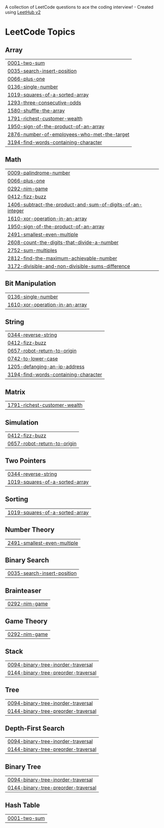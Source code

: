 A collection of LeetCode questions to ace the coding interview! - Created using [LeetHub v2](https://github.com/arunbhardwaj/LeetHub-2.0)
<!---LeetCode Topics Start-->
# LeetCode Topics
## Array
|  |
| ------- |
| [0001-two-sum](https://github.com/KhairySuleiman4/leetcode-problems/tree/master/0001-two-sum) |
| [0035-search-insert-position](https://github.com/KhairySuleiman4/leetcode-problems/tree/master/0035-search-insert-position) |
| [0066-plus-one](https://github.com/KhairySuleiman4/leetcode-problems/tree/master/0066-plus-one) |
| [0136-single-number](https://github.com/KhairySuleiman4/leetcode-problems/tree/master/0136-single-number) |
| [1019-squares-of-a-sorted-array](https://github.com/KhairySuleiman4/leetcode-problems/tree/master/1019-squares-of-a-sorted-array) |
| [1293-three-consecutive-odds](https://github.com/KhairySuleiman4/leetcode-problems/tree/master/1293-three-consecutive-odds) |
| [1580-shuffle-the-array](https://github.com/KhairySuleiman4/leetcode-problems/tree/master/1580-shuffle-the-array) |
| [1791-richest-customer-wealth](https://github.com/KhairySuleiman4/leetcode-problems/tree/master/1791-richest-customer-wealth) |
| [1950-sign-of-the-product-of-an-array](https://github.com/KhairySuleiman4/leetcode-problems/tree/master/1950-sign-of-the-product-of-an-array) |
| [2876-number-of-employees-who-met-the-target](https://github.com/KhairySuleiman4/leetcode-problems/tree/master/2876-number-of-employees-who-met-the-target) |
| [3194-find-words-containing-character](https://github.com/KhairySuleiman4/leetcode-problems/tree/master/3194-find-words-containing-character) |
## Math
|  |
| ------- |
| [0009-palindrome-number](https://github.com/KhairySuleiman4/leetcode-problems/tree/master/0009-palindrome-number) |
| [0066-plus-one](https://github.com/KhairySuleiman4/leetcode-problems/tree/master/0066-plus-one) |
| [0292-nim-game](https://github.com/KhairySuleiman4/leetcode-problems/tree/master/0292-nim-game) |
| [0412-fizz-buzz](https://github.com/KhairySuleiman4/leetcode-problems/tree/master/0412-fizz-buzz) |
| [1406-subtract-the-product-and-sum-of-digits-of-an-integer](https://github.com/KhairySuleiman4/leetcode-problems/tree/master/1406-subtract-the-product-and-sum-of-digits-of-an-integer) |
| [1610-xor-operation-in-an-array](https://github.com/KhairySuleiman4/leetcode-problems/tree/master/1610-xor-operation-in-an-array) |
| [1950-sign-of-the-product-of-an-array](https://github.com/KhairySuleiman4/leetcode-problems/tree/master/1950-sign-of-the-product-of-an-array) |
| [2491-smallest-even-multiple](https://github.com/KhairySuleiman4/leetcode-problems/tree/master/2491-smallest-even-multiple) |
| [2608-count-the-digits-that-divide-a-number](https://github.com/KhairySuleiman4/leetcode-problems/tree/master/2608-count-the-digits-that-divide-a-number) |
| [2752-sum-multiples](https://github.com/KhairySuleiman4/leetcode-problems/tree/master/2752-sum-multiples) |
| [2812-find-the-maximum-achievable-number](https://github.com/KhairySuleiman4/leetcode-problems/tree/master/2812-find-the-maximum-achievable-number) |
| [3172-divisible-and-non-divisible-sums-difference](https://github.com/KhairySuleiman4/leetcode-problems/tree/master/3172-divisible-and-non-divisible-sums-difference) |
## Bit Manipulation
|  |
| ------- |
| [0136-single-number](https://github.com/KhairySuleiman4/leetcode-problems/tree/master/0136-single-number) |
| [1610-xor-operation-in-an-array](https://github.com/KhairySuleiman4/leetcode-problems/tree/master/1610-xor-operation-in-an-array) |
## String
|  |
| ------- |
| [0344-reverse-string](https://github.com/KhairySuleiman4/leetcode-problems/tree/master/0344-reverse-string) |
| [0412-fizz-buzz](https://github.com/KhairySuleiman4/leetcode-problems/tree/master/0412-fizz-buzz) |
| [0657-robot-return-to-origin](https://github.com/KhairySuleiman4/leetcode-problems/tree/master/0657-robot-return-to-origin) |
| [0742-to-lower-case](https://github.com/KhairySuleiman4/leetcode-problems/tree/master/0742-to-lower-case) |
| [1205-defanging-an-ip-address](https://github.com/KhairySuleiman4/leetcode-problems/tree/master/1205-defanging-an-ip-address) |
| [3194-find-words-containing-character](https://github.com/KhairySuleiman4/leetcode-problems/tree/master/3194-find-words-containing-character) |
## Matrix
|  |
| ------- |
| [1791-richest-customer-wealth](https://github.com/KhairySuleiman4/leetcode-problems/tree/master/1791-richest-customer-wealth) |
## Simulation
|  |
| ------- |
| [0412-fizz-buzz](https://github.com/KhairySuleiman4/leetcode-problems/tree/master/0412-fizz-buzz) |
| [0657-robot-return-to-origin](https://github.com/KhairySuleiman4/leetcode-problems/tree/master/0657-robot-return-to-origin) |
## Two Pointers
|  |
| ------- |
| [0344-reverse-string](https://github.com/KhairySuleiman4/leetcode-problems/tree/master/0344-reverse-string) |
| [1019-squares-of-a-sorted-array](https://github.com/KhairySuleiman4/leetcode-problems/tree/master/1019-squares-of-a-sorted-array) |
## Sorting
|  |
| ------- |
| [1019-squares-of-a-sorted-array](https://github.com/KhairySuleiman4/leetcode-problems/tree/master/1019-squares-of-a-sorted-array) |
## Number Theory
|  |
| ------- |
| [2491-smallest-even-multiple](https://github.com/KhairySuleiman4/leetcode-problems/tree/master/2491-smallest-even-multiple) |
## Binary Search
|  |
| ------- |
| [0035-search-insert-position](https://github.com/KhairySuleiman4/leetcode-problems/tree/master/0035-search-insert-position) |
## Brainteaser
|  |
| ------- |
| [0292-nim-game](https://github.com/KhairySuleiman4/leetcode-problems/tree/master/0292-nim-game) |
## Game Theory
|  |
| ------- |
| [0292-nim-game](https://github.com/KhairySuleiman4/leetcode-problems/tree/master/0292-nim-game) |
## Stack
|  |
| ------- |
| [0094-binary-tree-inorder-traversal](https://github.com/KhairySuleiman4/leetcode-problems/tree/master/0094-binary-tree-inorder-traversal) |
| [0144-binary-tree-preorder-traversal](https://github.com/KhairySuleiman4/leetcode-problems/tree/master/0144-binary-tree-preorder-traversal) |
## Tree
|  |
| ------- |
| [0094-binary-tree-inorder-traversal](https://github.com/KhairySuleiman4/leetcode-problems/tree/master/0094-binary-tree-inorder-traversal) |
| [0144-binary-tree-preorder-traversal](https://github.com/KhairySuleiman4/leetcode-problems/tree/master/0144-binary-tree-preorder-traversal) |
## Depth-First Search
|  |
| ------- |
| [0094-binary-tree-inorder-traversal](https://github.com/KhairySuleiman4/leetcode-problems/tree/master/0094-binary-tree-inorder-traversal) |
| [0144-binary-tree-preorder-traversal](https://github.com/KhairySuleiman4/leetcode-problems/tree/master/0144-binary-tree-preorder-traversal) |
## Binary Tree
|  |
| ------- |
| [0094-binary-tree-inorder-traversal](https://github.com/KhairySuleiman4/leetcode-problems/tree/master/0094-binary-tree-inorder-traversal) |
| [0144-binary-tree-preorder-traversal](https://github.com/KhairySuleiman4/leetcode-problems/tree/master/0144-binary-tree-preorder-traversal) |
## Hash Table
|  |
| ------- |
| [0001-two-sum](https://github.com/KhairySuleiman4/leetcode-problems/tree/master/0001-two-sum) |
<!---LeetCode Topics End-->